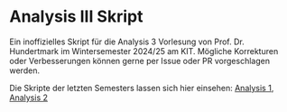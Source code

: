 # Analysis III Skript

Ein inoffizielles Skript für die Analysis 3 Vorlesung von Prof. Dr. Hundertmark im Wintersemester 2024/25 am KIT. Mögliche Korrekturen oder Verbesserungen können gerne per Issue oder PR vorgeschlagen werden.

Die Skripte der letzten Semesters lassen sich hier einsehen: [Analysis 1](https://github.com/rk-kit/Analysis-I-Hundertmark-KIT), [Analysis 2](https://github.com/rk-kit/Analysis-II-Hundertmark-KIT) 
